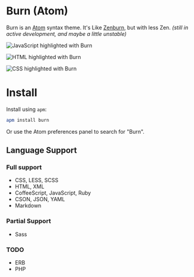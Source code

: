 
# Burn (Atom)

Burn is an [Atom][atom] syntax theme. It's Like [Zenburn][zenburn], but with less Zen. *(still in active development, and maybe a little unstable)*

![JavaScript highlighted with Burn][example-javascript]

![HTML highlighted with Burn][example-html]

![CSS highlighted with Burn][example-css]


# Install

Install using `apm`:

```sh
apm install burn
```

Or use the Atom preferences panel to search for "Burn".


## Language Support

### Full support

- CSS, LESS, SCSS
- HTML, XML
- CoffeeScript, JavaScript, Ruby
- CSON, JSON, YAML
- Markdown

### Partial Support

- Sass

### TODO

- ERB
- PHP



[atom]: https://atom.io/
[example-css]: https://raw.github.com/rowanmanning/atom-burn/master/images/css.png
[example-html]: https://raw.github.com/rowanmanning/atom-burn/master/images/html.png
[example-javascript]: https://raw.github.com/rowanmanning/atom-burn/master/images/javascript.png
[zenburn]: http://slinky.imukuppi.org/zenburnpage/
